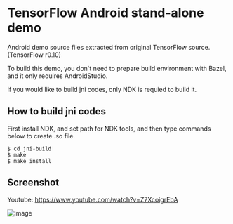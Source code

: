 # TensorFlow Android stand-alone demo

Android demo source files extracted from original TensorFlow source. (TensorFlow r0.10)

To build this demo, you don't need to prepare build environment with Bazel, and it only requires AndroidStudio.

If you would like to build jni codes, only NDK is requied to build it.


## How to build jni codes
First install NDK, and set path for NDK tools, and then type commands below to create .so file.

    $ cd jni-build
    $ make
    $ make install


## Screenshot

Youtube: https://www.youtube.com/watch?v=Z7XcoigrEbA

![image](https://dl.dropboxusercontent.com/u/8527/Screenshot_20161019-170858.png)

